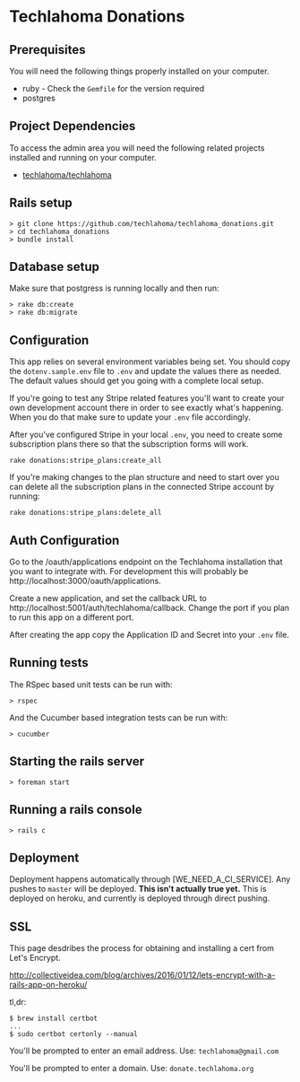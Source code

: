 # Techlahoma Donations

## Prerequisites

You will need the following things properly installed on your computer.

* ruby - Check the `Gemfile` for the version required
* postgres


## Project Dependencies

To access the admin area you will need the following related projects installed and running on
your computer.

* [techlahoma/techlahoma](https://github.com/techlahoma/techlahoma)

## Rails setup
```
> git clone https://github.com/techlahoma/techlahoma_donations.git
> cd techlahoma_donations
> bundle install
```

## Database setup

Make sure that postgress is running locally and then run:

```
> rake db:create
> rake db:migrate
```

## Configuration

This app relies on several environment variables being set. You should copy the
`dotenv.sample.env` file to `.env` and update the values there as
needed. The default values should get you going with a complete local
setup.

If you're going to test any Stripe related features you'll want to create your own development
account there in order to see exactly what's happening. When you do that
make sure to update your `.env` file accordingly.

After you've configured Stripe in your local `.env`, you need to create
some subscription plans there so that the subscription forms will work.

```
rake donations:stripe_plans:create_all
```

If you're making changes to the plan structure and need to start over
you can delete all the subscription plans in the connected Stripe
account by running:

```
rake donations:stripe_plans:delete_all
```

## Auth Configuration

Go to the /oauth/applications endpoint on the Techlahoma installation that you want to integrate with.
For development this will probably be http://localhost:3000/oauth/applications.

Create a new application, and set the callback URL to http://localhost:5001/auth/techlahoma/callback.
Change the port if you plan to run this app on a different port.

After creating the app copy the Application ID and Secret into your `.env` file.

## Running tests

The RSpec based unit tests can be run with:

```
> rspec
```

And the Cucumber based integration tests can be run with:

```
> cucumber
```

## Starting the rails server
```
> foreman start
```

## Running a rails console
```
> rails c
```

## Deployment

Deployment happens automatically through [WE_NEED_A_CI_SERVICE]. Any pushes to `master` will be deployed. **This isn't actually true yet.**
This is deployed on heroku, and currently is deployed through direct pushing.

## SSL

This page desdribes the process for obtaining and installing a cert from
Let's Encrypt.

http://collectiveidea.com/blog/archives/2016/01/12/lets-encrypt-with-a-rails-app-on-heroku/

tl,dr:

```
$ brew install certbot
...
$ sudo certbot certonly --manual
```

You'll be prompted to enter an email address. Use: `techlahoma@gmail.com`

You'll be prompted to enter a domain. Use: `donate.techlahoma.org`




